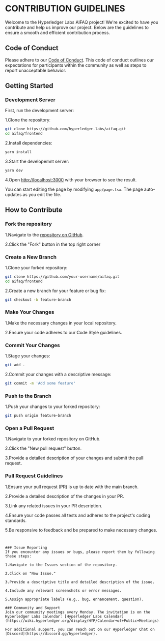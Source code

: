 # CONTRIBUTION GUIDELINES
Welcome to the Hyperledger Labs AIFAQ project! We're excited to have you contribute and help us improve our project. Below are the guidelines to ensure a smooth and efficient contribution process.

## Code of Conduct
Please adhere to our [Code of Conduct](https://wiki.hyperledger.org/pages/viewpage.action?pageId=41587043). This code of conduct outlines our expectations for participants within the community as well as steps to report unacceptable behavior.

## Getting Started

### Development Server
First, run the development server:

1.Clone the repository:
```bash 
git clone https://github.com/hyperledger-labs/aifaq.git
cd aifaq/frontend
```

2.Install dependencies:
```bash
yarn install
```

3.Start the developemnt server:
```bash
yarn dev
```

4.Open [http://localhost:3000](http://localhost:3000) with your browser to see the result.

You can start editing the page by modifying `app/page.tsx`. The page auto-updates as you edit the file.

## How to Contribute
### Fork the repository

1.Navigate to the [repository on GitHub](https://github.com/hyperledger-labs/aifaq).

2.Click the "Fork" button in the top right corner

### Create a New Branch
1.Clone your forked repository:

```bash
git clone https://github.com/your-username/aifaq.git
cd aifaq/frontend
```
2.Create a new branch for your feature or bug fix:

```bash
git checkout -b feature-branch
```
### Make Your Changes

1.Make the necessary changes in your local repository.

2.Ensure your code adheres to our Code Style guidelines.

### Commit Your Changes
1.Stage your changes:

```bash
git add .
```
2.Commit your changes with a descriptive message:

```bash
git commit -m 'Add some feature'
```
### Push to the Branch
1.Push your changes to your forked repository:

```bash
git push origin feature-branch
```
### Open a Pull Request
1.Navigate to your forked repository on GitHub.

2.Click the "New pull request" button.

3.Provide a detailed description of your changes and submit the pull request.

### Pull Request Guidelines

1.Ensure your pull request (PR) is up to date with the main branch.

2.Provide a detailed description of the changes in your PR.

3.Link any related issues in your PR description.

4.Ensure your code passes all tests and adheres to the project's coding standards.

5.Be responsive to feedback and be prepared to make necessary changes.

```


### Issue Reporting
If you encounter any issues or bugs, please report them by following these steps:

1.Navigate to the Issues section of the repository.

2.Click on "New Issue."

3.Provide a descriptive title and detailed description of the issue.

4.Include any relevant screenshots or error messages.

5.Assign appropriate labels (e.g., bug, enhancement, question).

### Community and Support
Join our community meetings every Monday. The invitation is on the Hyperledger Labs calendar: [Hyperledger Labs Calendar](https://wiki.hyperledger.org/display/HYP/Calendar+of+Public+Meetings).

For additional support, you can reach out on our Hyperledger Chat on [Discord](https://discord.gg/hyperledger).
